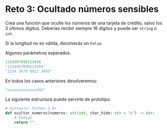 # Reto 3: Ocultado números sensibles

Crea una función que oculte los números de una tarjeta de crédito, salvo los 3 últimos dígitos. Deberías recibir siempre 16 dígitos y puede ser `string` o `int`.

Si la longitud no es válida, devolverás un `False`.

Algunos parámetros esperados.

```python
1234567890123456
"1234567890123456"
"1234 5678 9012 3456"
```

En todos los casos anteriores devolveremos:

```python
"xxxxxxxxxxxxx456"
```

La siguiente estructura puede servirte de prototipo.

```python
# Sintaxis: Python 3.9+
def ocultar_numeros(numeros: str|int, char_hide: str = "x") -> str:
    # Código
    return ""
```
